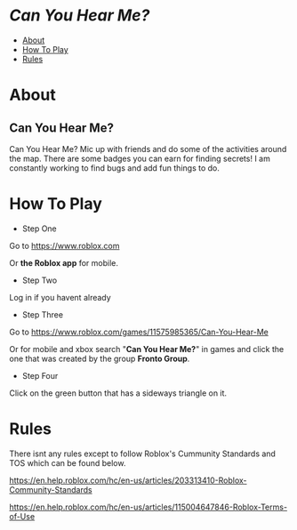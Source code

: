# *Can You Hear Me?*

- [About](#About)
- [How To Play](#How-To-Play)
- [Rules](#Rules)

# About

Can You Hear Me?
---
Can You Hear Me? Mic up with friends and do some of the activities around the map. There are some badges you can earn for finding secrets! I am constantly working to find bugs and add fun things to do.

# How To Play

- Step One

Go to https://www.roblox.com

Or **the Roblox app** for mobile.

- Step Two

Log in if you havent already

- Step Three

Go to https://www.roblox.com/games/11575985365/Can-You-Hear-Me

Or for mobile and xbox search "**Can You Hear Me?**" in games and click the one that was created by the group **Fronto Group**.


- Step Four

Click on the green button that has a sideways triangle on it.


# Rules

There isnt any rules except to follow Roblox's Cummunity Standards and TOS which can be found below.

https://en.help.roblox.com/hc/en-us/articles/203313410-Roblox-Community-Standards

https://en.help.roblox.com/hc/en-us/articles/115004647846-Roblox-Terms-of-Use
